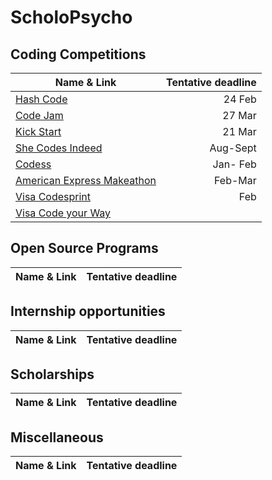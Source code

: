 # ScholoPsycho

<h2>Coding Competitions </h2>

| Name & Link       | Tentative deadline |
| ------------- | -----:|
| [Hash Code](https://codingcompetitions.withgoogle.com/hashcode)         | 24 Feb |
| [Code Jam](https://codingcompetitions.withgoogle.com/codejam/about)     | 27 Mar        |
| [Kick Start](https://codingcompetitions.withgoogle.com/kickstart/schedule) | 21 Mar          |
| [She Codes Indeed](https://www.shecodesindeed.com/) | Aug-Sept |
| [Codess](https://www.codess.net/)| Jan- Feb|
| [American Express Makeathon](https://american-express-makeathon-2021.hackerearth.com/) | Feb-Mar |
| [Visa Codesprint](https://www.hackerrank.com/visa-codesprint) | Feb|
|[Visa Code your Way](https://assessment.hackerearth.com/challenges/hiring/visa-code-your-way-2019/)| |



<h2>Open Source Programs</h2>

| Name & Link       | Tentative deadline |
| ------------- | -----:|

<h2>Internship opportunities</h2>

| Name & Link       | Tentative deadline |
| ------------- | -----:|

<h2>Scholarships</h2>

| Name & Link       | Tentative deadline |
| ------------- | -----:|

<h2>Miscellaneous</h2>

| Name & Link       | Tentative deadline |
| ------------- | -----:|

